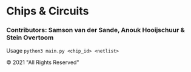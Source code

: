 # Chips & Circuits
### Contributors: Samson van der Sande, Anouk Hooijschuur & Stein Overtoom 

Usage `python3 main.py <chip_id> <netlist>`


© 2021 "All Rights Reserved"

